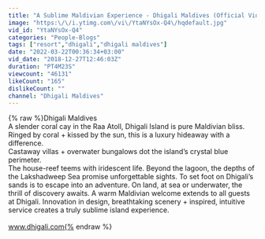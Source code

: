 ```yaml
---
title: "A Sublime Maldivian Experience - Dhigali Maldives (Official Video)"
image: "https:\/\/i.ytimg.com\/vi\/YtaNYsOx-Q4\/hqdefault.jpg"
vid_id: "YtaNYsOx-Q4"
categories: "People-Blogs"
tags: ["resort","dhigali","dhigali maldives"]
date: "2022-03-22T00:36:34+03:00"
vid_date: "2018-12-27T12:46:03Z"
duration: "PT4M23S"
viewcount: "46131"
likeCount: "165"
dislikeCount: ""
channel: "Dhigali Maldives"
---
```

{% raw %}Dhigali Maldives<br />A slender coral cay in the Raa Atoll, Dhigali Island is pure Maldivian bliss. <br />Ringed by coral + kissed by the sun, this is a luxury hideaway with a difference. <br />Castaway villas + overwater bungalows dot the island’s crystal blue perimeter. <br />The house-reef teems with iridescent life. Beyond the lagoon, the depths of the Lakshadweep Sea promise unforgettable sights. To set foot on Dhigali’s sands is to escape into an adventure. On land, at sea or underwater, the thrill of discovery awaits. A warm Maldivian welcome extends to all guests at Dhigali. Innovation in design, breathtaking scenery + inspired, intuitive service creates a truly sublime island experience.<br /><br />www.dhigali.com{% endraw %}
